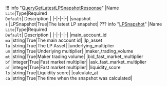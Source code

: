 !!! info "[QueryGetLatestLPSnapshotResponse](/../../schemas/query_get_latest_lp_snapshot_response)"
    |Name<br>`Lite`|Type|Required<br>`Default`| Description |
    |-|-|-|-|
    |snapshot<br>`s` |LPSnapshot|True|The latest LP snapshot|
    ??? info "[LPSnapshot](/../../schemas/lp_snapshot)"
        |Name<br>`Lite`|Type|Required<br>`Default`| Description |
        |-|-|-|-|
        |main_account_id<br>`ma` |string|True|The main account id|
        |lp_asset<br>`la` |string|True|The LP Asset|
        |underlying_multiplier<br>`um` |string|True|Underlying multiplier|
        |maker_trading_volume<br>`mt` |string|True|Maker trading volume|
        |bid_fast_market_multiplier<br>`bf` |integer|True|Fast market multiplier|
        |ask_fast_market_multiplier<br>`af` |integer|True|Fast market multiplier|
        |liquidity_score<br>`ls` |string|True|Liquidity score|
        |calculate_at<br>`ca` |string|True|The time when the snapshot was calculated|
